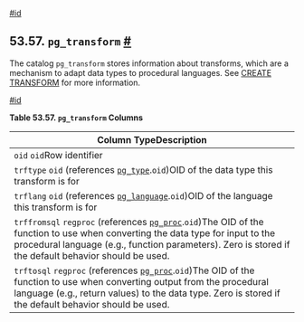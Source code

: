 [#id](#CATALOG-PG-TRANSFORM)

## 53.57. `pg_transform` [#](#CATALOG-PG-TRANSFORM)

The catalog `pg_transform` stores information about transforms, which are a mechanism to adapt data types to procedural languages. See [CREATE TRANSFORM](sql-createtransform) for more information.

[#id](#id-1.10.4.59.4)

**Table 53.57. `pg_transform` Columns**

| Column TypeDescription                                                                                                                                                                                                                                      |
| ----------------------------------------------------------------------------------------------------------------------------------------------------------------------------------------------------------------------------------------------------------- |
| `oid` `oid`Row identifier                                                                                                                                                                                                                                   |
| `trftype` `oid` (references [`pg_type`](catalog-pg-type).`oid`)OID of the data type this transform is for                                                                                                                                                   |
| `trflang` `oid` (references [`pg_language`](catalog-pg-language).`oid`)OID of the language this transform is for                                                                                                                                            |
| `trffromsql` `regproc` (references [`pg_proc`](catalog-pg-proc).`oid`)The OID of the function to use when converting the data type for input to the procedural language (e.g., function parameters). Zero is stored if the default behavior should be used. |
| `trftosql` `regproc` (references [`pg_proc`](catalog-pg-proc).`oid`)The OID of the function to use when converting output from the procedural language (e.g., return values) to the data type. Zero is stored if the default behavior should be used.       |
